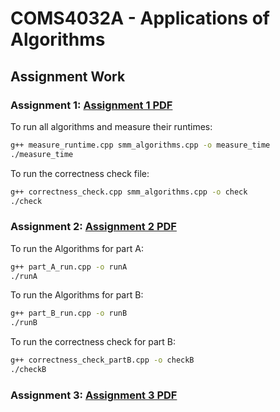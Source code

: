 # COMS4032A - Applications of Algorithms 

## Assignment Work

### Assignment 1: [Assignment 1 PDF](./Assignment%201/Assignment1.pdf)
 To run all algorithms and measure their runtimes:
```bash
g++ measure_runtime.cpp smm_algorithms.cpp -o measure_time
./measure_time
```

To run the correctness check file:
```bash
g++ correctness_check.cpp smm_algorithms.cpp -o check
./check
```

### Assignment 2: [Assignment 2 PDF](./Assignment%202/Assignment2.pdf)
To run the Algorithms for part A:
```bash
g++ part_A_run.cpp -o runA
./runA
```

To run the Algorithms for part B:
```bash
g++ part_B_run.cpp -o runB
./runB
```

To run the correctness check for part B:
```bash
g++ correctness_check_partB.cpp -o checkB
./checkB
```

### Assignment 3: [Assignment 3 PDF](./Assignment%203/Assignment3.pdf)